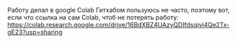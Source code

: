 Работу делал в google Colab
Гитхабом пользуюсь не часто, поэтому вот, если что ссылка на сам Colab, чтоб не потерять работу: 
https://colab.research.google.com/drive/16BdXBZ4UAzyQDIfdsqivi4Qe2Tx-gE23?usp=sharing
